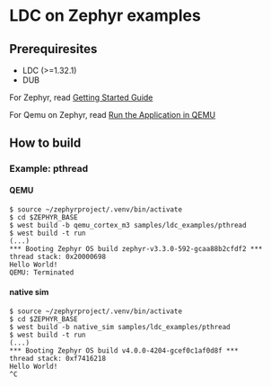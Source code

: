 # LDC on Zephyr examples

## Prerequiresites

- LDC (>=1.32.1)
- DUB

For Zephyr, read [Getting Started Guide](https://docs.zephyrproject.org/latest/develop/getting_started/index.html)

For Qemu on Zephyr, read [Run the Application in QEMU](https://docs.zephyrproject.org/latest/develop/beyond-GSG.html#run-the-application-in-qemu)

## How to build

### Example: pthread

#### QEMU

```console
$ source ~/zephyrproject/.venv/bin/activate
$ cd $ZEPHYR_BASE
$ west build -b qemu_cortex_m3 samples/ldc_examples/pthread
$ west build -t run
(...)
*** Booting Zephyr OS build zephyr-v3.3.0-592-gcaa88b2cfdf2 ***
thread stack: 0x20000698
Hello World!
QEMU: Terminated
```

#### native sim

```console
$ source ~/zephyrproject/.venv/bin/activate
$ cd $ZEPHYR_BASE
$ west build -b native_sim samples/ldc_examples/pthread
$ west build -t run
(...)
*** Booting Zephyr OS build v4.0.0-4204-gcef0c1af0d8f ***
thread stack: 0xf7416218
Hello World!
^C
```
